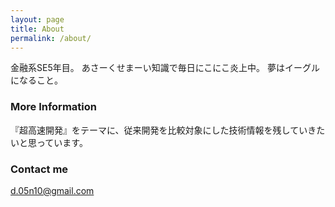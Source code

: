 ```yaml
---
layout: page
title: About
permalink: /about/
---
```


金融系SE5年目。
あさーくせまーい知識で毎日にこにこ炎上中。
夢はイーグルになること。

### More Information

『超高速開発』をテーマに、従来開発を比較対象にした技術情報を残していきたいと思っています。

### Contact me

[d.05n10@gmail.com](mailto:d.05n10@gmail.com)
